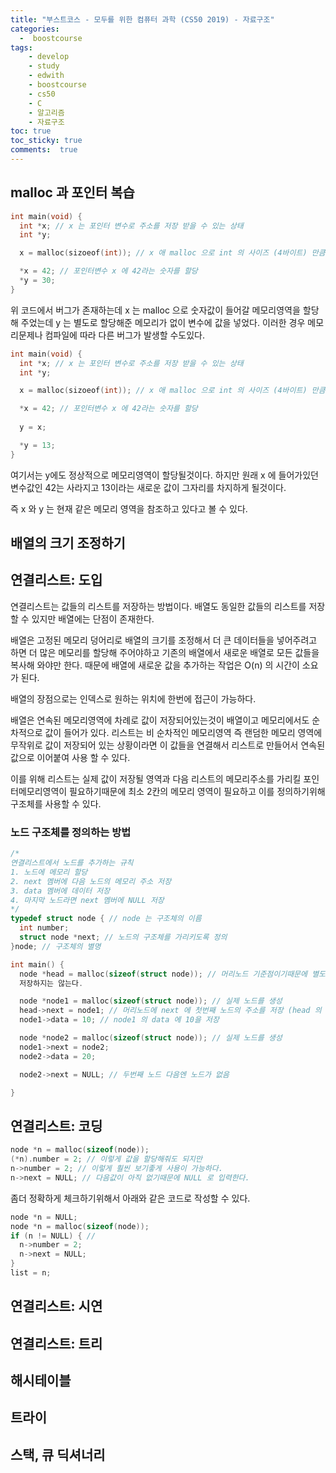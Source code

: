 ```yaml
---
title: "부스트코스 - 모두를 위한 컴퓨터 과학 (CS50 2019) - 자료구조"
categories: 
  -  boostcourse
tags: 
    - develop
    - study
    - edwith
    - boostcourse
    - cs50
    - C
    - 알고리즘
    - 자료구조
toc: true
toc_sticky: true
comments:  true
---
```


## malloc 과 포인터 복습
```c
int main(void) {
  int *x; // x 는 포인터 변수로 주소를 저장 받을 수 있는 상태
  int *y;

  x = malloc(sizoeof(int)); // x 애 malloc 으로 int 의 사이즈 (4바이트) 만큼의 메모리 영역을 할당

  *x = 42; // 포인터변수 x 에 42라는 숫자를 할당
  *y = 30;
}
```

위 코드에서 버그가 존재하는데 x 는 malloc 으로 숫자값이 들어갈 메모리영역을 할당해 주었는데 y 는 별도로 할당해준 메모리가 없이 변수에 값을 넣었다. 이러한 경우 메모리문제나 컴파일에 따라 다른 버그가 발생할 수도있다.

```c
int main(void) {
  int *x; // x 는 포인터 변수로 주소를 저장 받을 수 있는 상태
  int *y;

  x = malloc(sizoeof(int)); // x 애 malloc 으로 int 의 사이즈 (4바이트) 만큼의 메모리 영역을 할당

  *x = 42; // 포인터변수 x 에 42라는 숫자를 할당
  
  y = x;

  *y = 13;
}
```

여기서는 y에도 정상적으로 메모리영역이 할당될것이다. 하지만 원래 x 에 들어가있던 변수값인 42는 사라지고 13이라는 새로운 값이 그자리를 차지하게 될것이다.  

즉 x 와 y 는 현재 같은 메모리 영역을 참조하고 있다고 볼 수 있다.



## 배열의 크기 조정하기

## 연결리스트: 도입
연결리스트는 값들의 리스트를 저장하는 방법이다. 배열도 동일한 값들의 리스트를 저장 할 수 있지만 배열에는 단점이 존재한다.  

배열은 고정된 메모리 덩어리로 배열의 크기를 조정해서 더 큰 데이터들을 넣어주려고 하면 더 많은 메모리를 할당해 주어야하고 기존의 배열에서 새로운 배열로 모든 값들을 복사해 와야만 한다. 때문에 배열에 새로운 값을 추가하는 작업은 O(n) 의 시간이 소요가 된다.  

배열의 장점으로는 인덱스로 원하는 위치에 한번에 접근이 가능하다.   

배열은 연속된 메모리영역에 차례로 값이 저장되어있는것이 배열이고 메모리에서도 순차적으로 값이 들어가 있다. 리스트는 비 순차적인 메모리영역 즉 랜덤한 메모리 영역에 무작위로 값이 저장되어 있는 상황이라면 이 값들을 연결해서 리스트로 만들어서 연속된 값으로 이어붙여 사용 할 수 있다. 

이를 위해 리스트는 실제 값이 저장될 영역과 다음 리스트의 메모리주소를 가리킬 포인터메모리영역이 필요하기때문에 최소 2칸의 메모리 영역이 필요하고 이를 정의하기위해 구조체를 사용할 수 있다.

### 노드 구조체를 정의하는 방법
```c
/*
연결리스트에서 노드를 추가하는 규칙
1. 노드에 메모리 할당
2. next 멤버에 다음 노드의 메모리 주소 저장
3. data 멤버에 데이터 저장
4. 마지막 노드라면 next 멤버에 NULL 저장
*/
typedef struct node { // node 는 구조체의 이름
  int number;
  struct node *next; // 노드의 구조체를 가리키도록 정의
}node; // 구조체의 별명

int main() {
  node *head = malloc(sizeof(struct node)); // 머리노드 기준점이기때문에 별도의 데이터를 
  저장하지는 않는다.

  node *node1 = malloc(sizeof(struct node)); // 실제 노드를 생성
  head->next = node1; // 머리노드에 next 에 첫번째 노드의 주소를 저장 (head 의 next 는 node1을 가르키고 있음)
  node1->data = 10; // node1 의 data 에 10을 저장

  node *node2 = malloc(sizeof(struct node)); // 실제 노드를 생성
  node1->next = node2;
  node2->data = 20;

  node2->next = NULL; // 두번째 노드 다음엔 노드가 없음

}
```

## 연결리스트: 코딩
```c
node *n = malloc(sizeof(node));
(*n).number = 2; // 이렇게 값을 할당해줘도 되지만
n->number = 2; // 이렇게 훨씬 보기좋게 사용이 가능하다.
n->next = NULL; // 다음값이 아직 없기때문에 NULL 로 입력한다.
```
좀더 정확하게 체크하기위해서 아래와 같은 코드로 작성할 수 있다.
```c
node *n = NULL;
node *n = malloc(sizeof(node));
if (n != NULL) { //
  n->number = 2;
  n->next = NULL;
}
list = n;
```

## 연결리스트: 시연


## 연결리스트: 트리

## 해시테이블

## 트라이

## 스택, 큐 딕셔너리